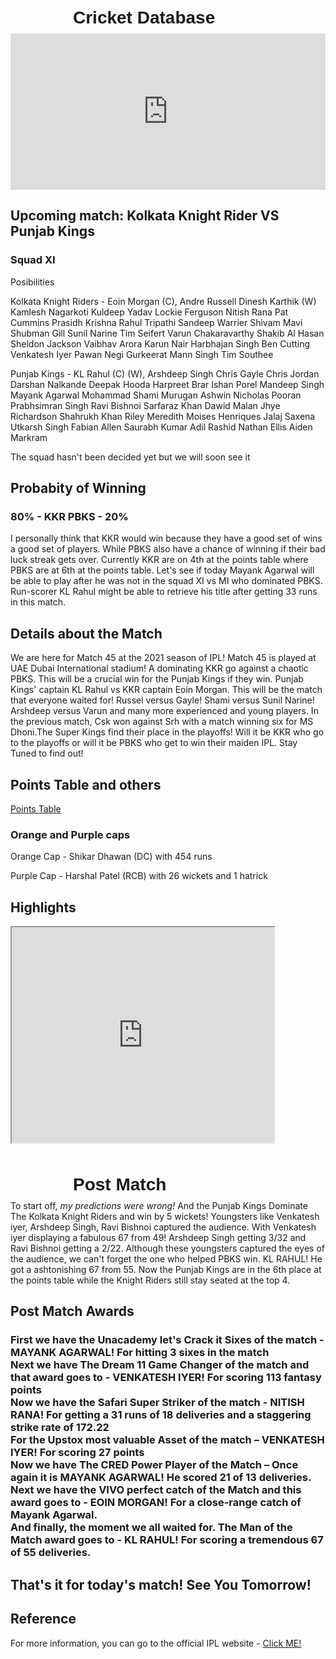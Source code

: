 <html>
<head>
<title> Cricket unofficial website </title>
<style>
h1 {
font-family: sans-serif;
position: relative;
left: 100px;
top: 10px; 
scrolling="no";
};
h2 { 
position: relative;
left: 250px;
};


</style>
</head>
<body>
<h1>Cricket Database</h1>
<iframe src="https://bwidget.crictimes.org/" style="width:100%;min-height: 250px;" frameborder="0" scrolling="yes"></iframe>
<h2>Upcoming match: Kolkata Knight Rider VS Punjab Kings</h2>
<h3> Squad XI </h3>
<p> Posibilities </p>
<p> Kolkata Knight Riders - Eoin Morgan (C), Andre Russell Dinesh Karthik (W) Kamlesh Nagarkoti Kuldeep Yadav Lockie Ferguson Nitish Rana Pat Cummins Prasidh Krishna Rahul Tripathi Sandeep Warrier Shivam Mavi Shubman Gill Sunil Narine Tim Seifert Varun Chakaravarthy Shakib Al Hasan Sheldon Jackson Vaibhav Arora Karun Nair Harbhajan Singh Ben Cutting Venkatesh Iyer Pawan Negi Gurkeerat Mann Singh Tim Southee </p>
<p> Punjab Kings - KL Rahul (C) (W), Arshdeep Singh Chris Gayle Chris Jordan Darshan Nalkande Deepak Hooda Harpreet Brar Ishan Porel Mandeep Singh Mayank Agarwal Mohammad Shami Murugan Ashwin Nicholas Pooran Prabhsimran Singh Ravi Bishnoi Sarfaraz Khan Dawid Malan Jhye Richardson Shahrukh Khan Riley Meredith Moises Henriques Jalaj Saxena Utkarsh Singh Fabian Allen Saurabh Kumar Adil Rashid Nathan Ellis Aiden Markram </p>
<p> The squad hasn't been decided yet but we will soon see it</p>
<h2>Probabity of Winning</h2>
<h3>80% - KKR
PBKS - 20%</h3>
<p>I personally think that KKR would win because they have a good set of wins a good set of players. While PBKS also have a chance of winning if their bad luck streak gets over. Currently KKR are on 4th at the points table where PBKS are at 6th at the points table. Let's see if today Mayank Agarwal will be able to play after he was not in the squad XI vs MI who dominated PBKS. Run-scorer KL Rahul might be able to retrieve his title after getting 33 runs in this match.
</p>
<h2> Details about the Match </h2>
<p> We are here for Match 45 at the 2021 season of IPL! Match 45 is played at UAE Dubai International stadium! A dominating KKR go against a chaotic PBKS. This will be a crucial win for the Punjab Kings if they win. Punjab Kings' captain KL Rahul vs KKR captain Eoin Morgan. This will be the match that everyone waited for! Russel versus Gayle! Shami versus Sunil Narine! Arshdeep versus Varun and many more experienced and young players.
In the previous match, Csk won against Srh with a match winning six for MS Dhoni.The Super Kings find their place in the playoffs! Will it be KKR who go to the playoffs or will it be PBKS who get to win their maiden IPL. Stay Tuned to find out!</p>
 <h2> Points Table and others </h2>
  <a href="https://www.iplt20.com/points-table/men/2021">Points Table</a>
 <h3> Orange and Purple caps </h3>
 <p> Orange Cap - Shikar Dhawan (DC) with 454 runs</p>
 <p> Purple Cap - Harshal Patel (RCB) with 26 wickets and 1 hatrick</p>
 <h2> Highlights </h2>
 <iframe width="420" height="345" src="https://www.iplt20.com/video/242437/m44-srh-vs-csk-match-highlights?tagNames=indian-premier-league,highlights,indian-premier-league,highlights">
</iframe>
  <h1>Post Match</h1>
  <p>To start off, <em>my predictions were wrong!</em> And the Punjab Kings Dominate The Kolkata Knight Riders and win by 5 wickets! Youngsters like Venkatesh iyer, Arshdeep Singh, Ravi Bishnoi captured the audience. With Venkatesh iyer displaying a fabulous 67 from 49! Arshdeep Singh getting 3/32 and Ravi Bishnoi getting a 2/22. Although these youngsters captured the eyes of the audience, we can't forget the one who helped PBKS win. KL RAHUL! He got a ashtonishing 67 from 55. Now the Punjab Kings are in the 6th place at the points table while the Knight Riders still stay seated at the top 4.
  </p>
  <h2> Post Match Awards</h2>
  <h3> First we have the Unacademy let's Crack it Sixes of the match - MAYANK AGARWAL! For hitting 3 sixes in the match <br>
    Next we have The Dream 11 Game Changer of the match and that award goes to - VENKATESH IYER! For scoring 113 fantasy points<br>
    Now we have the Safari Super Striker of the match - NITISH RANA! For getting a 31 runs of 18 deliveries and a staggering strike rate of 172.22<br>
    For the Upstox most valuable Asset of the match – VENKATESH IYER! For scoring 27 points<br>
    Now we have The CRED Power Player of the Match – Once again it is MAYANK AGARWAL! He scored 21 of 13 deliveries.<br>
    Next we have the VIVO perfect catch of the Match and this award goes to - EOIN MORGAN! For a close-range catch of Mayank Agarwal.<br>
    And finally, the moment we all waited for. The Man of the Match award goes to - KL RAHUL! For scoring a tremendous 67 of 55 deliveries.</h3>
  <h2> That's it for today's match! See You Tomorrow!</h2>
<h2> Reference</h2>
For more information, you can go to the official IPL website - <a href="https://www.iplt20.com">Click ME! </a>
</body>
</html>
